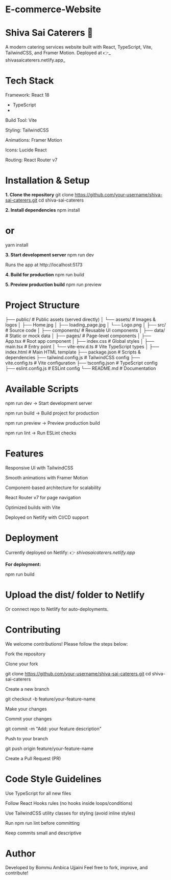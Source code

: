 ﻿# E-commerce-Website

# Shiva Sai Caterers 🍴

A modern catering services website built with React, TypeScript, Vite, TailwindCSS, and Framer Motion.
Deployed at 👉_ shivasaicaterers.netlify.app_

# Tech Stack

Framework: React 18
 + TypeScript
 + 
Build Tool: Vite

Styling: TailwindCSS

Animations: Framer Motion

Icons: Lucide React

Routing: React Router v7

# Installation & Setup
**1. Clone the repository**
git clone https://github.com/your-username/shiva-sai-caterers.git
cd shiva-sai-caterers

**2. Install dependencies**
npm install
# or
yarn install

**3. Start development server**
npm run dev

Runs the app at http://localhost:5173


**4. Build for production**
npm run build

**5. Preview production build**
npm run preview

# Project Structure
├── public/                  # Public assets (served directly)
│   └── assets/              # Images & logos
│       ├── Home.jpg
│       ├── loading_page.jpg
│       └── Logo.png
│
├── src/                     # Source code
│   ├── components/          # Reusable UI components
│   ├── data/                # Static or mock data
│   ├── pages/               # Page-level components
│   ├── App.tsx              # Root app component
│   ├── index.css            # Global styles
│   ├── main.tsx             # Entry point
│   └── vite-env.d.ts        # Vite TypeScript types
│
├── index.html               # Main HTML template
├── package.json             # Scripts & dependencies
├── tailwind.config.js       # TailwindCSS config
├── vite.config.ts           # Vite configuration
├── tsconfig.json            # TypeScript config
├── eslint.config.js         # ESLint config
└── README.md                # Documentation

# Available Scripts

npm run dev → Start development server

npm run build → Build project for production

npm run preview → Preview production build

npm run lint → Run ESLint checks

# Features

Responsive UI with TailwindCSS

Smooth animations with Framer Motion

Component-based architecture for scalability

React Router v7 for page navigation

Optimized builds with Vite

Deployed on Netlify with CI/CD support

#  Deployment

Currently deployed on Netlify:
👉 _shivasaicaterers.netlify.app_

**For deployment:**

npm run build

# Upload the dist/ folder to Netlify

Or connect repo to Netlify for auto-deployments.

# Contributing

We welcome contributions! Please follow the steps below:

Fork the repository

Clone your fork

git clone https://github.com/your-username/shiva-sai-caterers.git
cd shiva-sai-caterers


Create a new branch

git checkout -b feature/your-feature-name


Make your changes

Commit your changes

git commit -m "Add: your feature description"


Push to your branch

git push origin feature/your-feature-name


Create a Pull Request (PR)

# Code Style Guidelines

Use TypeScript for all new files

Follow React Hooks rules (no hooks inside loops/conditions)

Use TailwindCSS utility classes for styling (avoid inline styles)

Run npm run lint before committing

Keep commits small and descriptive

# Author

Developed by Bommu Ambica Ujjaini
Feel free to fork, improve, and contribute!
